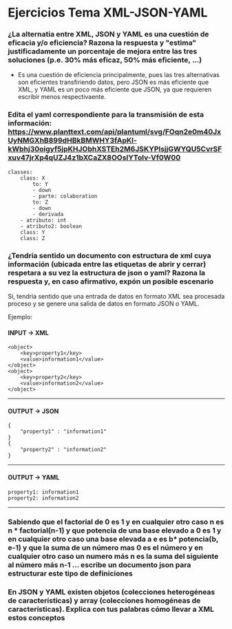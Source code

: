 # Ejercicios Tema XML-JSON-YAML

### ¿La alternatia entre XML, JSON y YAML es una cuestión de eficacia y/o eficiencia? Razona la respuesta y "estima" justificadamente un porcentaje de mejora entre las tres soluciones (p.e. 30% más eficaz, 50% más eficiente, ...)

- Es una cuestión de eficiencia principalmente, pues las tres alternativas son eficientes transfiriendo datos, pero JSON es más eficiente que XML, y YAML es un poco más eficiente que JSON, ya que requieren escribir menos respectivaente.

### Edita el yaml correspondiente para la transmisión de esta información: https://www.planttext.com/api/plantuml/svg/FOqn2e0m40JxUyNMGXhB899dHBkBMWHY3fApKl-kWbhj30oigyf5jpKHJObhXSTEh2M6JSKYPlsjjGWYQU5CvrSFxuv47jrXp4qUZJ4z1bXCaZX8OOsIYToIv-Vf0W00

~~~~
classes:
    class: X
        to: Y
        - down
        - parte: colaboration
        to: Z
        - down
        - derivada
    - atributo: int
    - atributo2: boolean
    class: Y
    class: Z
~~~~

### ¿Tendría sentido un documento con estructura de xml cuya información (ubicada entre las etiquetas de abrir y cerrar) respetara a su vez la estructura de json o yaml? Razona la respuesta y, en caso afirmativo, expón un posible escenario

Sí, tendría sentido que una entrada de datos en formato XML sea procesada proceso y se genere una salida de datos en formato JSON o YAML.

Ejemplo:

#### INPUT -> XML

~~~~
<object>
    <key>property1</key>
    <value>information1</value>
</object>
<object>
    <key>property2</key>
    <value>information2</value>
</object>
~~~~

--------

#### OUTPUT -> JSON

~~~~
{
    "property1" : "information1"
}
{
    "property2" : "information2"
}
~~~~

--------

#### OUTPUT -> YAML

~~~~
property1: information1
property2: information2
~~~~

--------

### Sabiendo que el factorial de 0 es 1 y en cualquier otro caso n es n * factorial(n-1) y que potencia de una base elevado a 0 es 1 y en cualquier otro caso una base elevada a e es b* potencia(b, e-1) y que la suma de un número mas 0 es el número y en cualquier otro caso un numero más n es la suma del siguiente al número más n-1 ... escribe un documento json para estructurar este tipo de definiciones



### En JSON y YAML existen objetos (colecciones heterogéneas de características) y array (colecciones homogéneas de características). Explica con tus palabras cómo llevar a XML estos conceptos